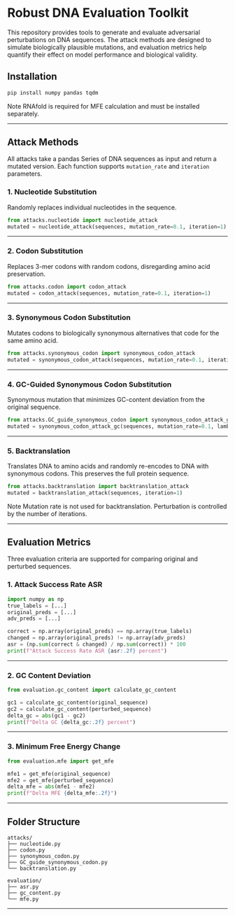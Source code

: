 # Robust DNA Evaluation Toolkit

This repository provides tools to generate and evaluate adversarial perturbations on DNA sequences. The attack methods are designed to simulate biologically plausible mutations, and evaluation metrics help quantify their effect on model performance and biological validity.

## Installation

```bash
pip install numpy pandas tqdm
```

Note RNAfold is required for MFE calculation and must be installed separately.

---

## Attack Methods

All attacks take a pandas Series of DNA sequences as input and return a mutated version. Each function supports `mutation_rate` and `iteration` parameters.

### 1. Nucleotide Substitution

Randomly replaces individual nucleotides in the sequence.

```python
from attacks.nucleotide import nucleotide_attack
mutated = nucleotide_attack(sequences, mutation_rate=0.1, iteration=1)
```

---

### 2. Codon Substitution

Replaces 3-mer codons with random codons, disregarding amino acid preservation.

```python
from attacks.codon import codon_attack
mutated = codon_attack(sequences, mutation_rate=0.1, iteration=1)
```

---

### 3. Synonymous Codon Substitution

Mutates codons to biologically synonymous alternatives that code for the same amino acid.

```python
from attacks.synonymous_codon import synonymous_codon_attack
mutated = synonymous_codon_attack(sequences, mutation_rate=0.1, iteration=1)
```

---

### 4. GC-Guided Synonymous Codon Substitution

Synonymous mutation that minimizes GC-content deviation from the original sequence.

```python
from attacks.GC_guide_synonymous_codon import synonymous_codon_attack_gc
mutated = synonymous_codon_attack_gc(sequences, mutation_rate=0.1, lambda_gc=1.0, iteration=1)
```

---

### 5. Backtranslation

Translates DNA to amino acids and randomly re-encodes to DNA with synonymous codons. This preserves the full protein sequence.

```python
from attacks.backtranslation import backtranslation_attack
mutated = backtranslation_attack(sequences, iteration=1)
```

Note Mutation rate is not used for backtranslation. Perturbation is controlled by the number of iterations.

---

## Evaluation Metrics

Three evaluation criteria are supported for comparing original and perturbed sequences.

### 1. Attack Success Rate ASR

```python
import numpy as np
true_labels = [...]
original_preds = [...]
adv_preds = [...]

correct = np.array(original_preds) == np.array(true_labels)
changed = np.array(original_preds) != np.array(adv_preds)
asr = (np.sum(correct & changed) / np.sum(correct)) * 100
print(f"Attack Success Rate ASR {asr:.2f} percent")
```

---

### 2. GC Content Deviation

```python
from evaluation.gc_content import calculate_gc_content

gc1 = calculate_gc_content(original_sequence)
gc2 = calculate_gc_content(perturbed_sequence)
delta_gc = abs(gc1 - gc2)
print(f"Delta GC {delta_gc:.2f} percent")
```

---

### 3. Minimum Free Energy Change

```python
from evaluation.mfe import get_mfe

mfe1 = get_mfe(original_sequence)
mfe2 = get_mfe(perturbed_sequence)
delta_mfe = abs(mfe1 - mfe2)
print(f"Delta MFE {delta_mfe:.2f}")
```

---

## Folder Structure

```
attacks/
├── nucleotide.py
├── codon.py
├── synonymous_codon.py
├── GC_guide_synonymous_codon.py
└── backtranslation.py

evaluation/
├── asr.py
├── gc_content.py
└── mfe.py
```

---

